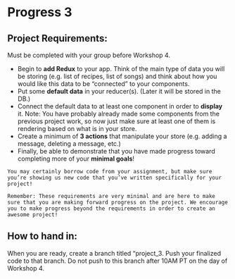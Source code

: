 # Progress 3

## Project Requirements:

Must be completed with your group before Workshop 4.

- Begin to **add Redux** to your app. Think of the main type of data you will be storing (e.g. list of recipes, list of songs) and think about how you would like this data to be “connected” to your components.
- Put some **default data** in your reducer(s). (Later it will be stored in the DB.)
- Connect the default data to at least one component in order to **display** it. Note: You have probably already made some components from the previous project work, so now just make sure at least one of them is rendering based on what is in your store.
- Create a minimum of **3 actions** that manipulate your store (e.g. adding a message, deleting a message, etc.)
- Finally, be able to demonstrate that you have made progress toward completing more of your **minimal goals**!

```{note}
You may certainly borrow code from your assignment, but make sure you’re showing us new code that you’ve written specifically for your project!
```

```{tip}
Remember: These requirements are very minimal and are here to make sure that you are making forward progress on the project. We encourage you to make progress beyond the requirements in order to create an awesome project!
```

## How to hand in:

When you are ready, create a branch titled “project_3. Push your finalized code to that branch. Do not push to this branch after 10AM PT on the day of Workshop 4.